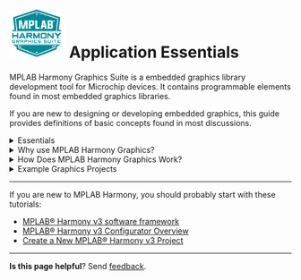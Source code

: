 # ![Microchip Technology](images/mhgs.png) Application Essentials

MPLAB Harmony Graphics Suite is a embedded graphics library development tool for Microchip devices. It contains programmable elements found in most embedded graphics libraries.

If you are new to designing or developing embedded graphics, this guide provides definitions of basic concepts found in most discussions.

<details><summary>Essentials</summary>
<p>

* **Pixel**: A pixel is a physical point in a raster image, or the smallest addressable element in an all-points addressable display device. The number of Pixels Per Inch (PPI) is a metric for how finely the image is displayed.

![Microchip Technology](images/gfx_ovr%20Pixels%20Per%20Inch.png)

* **Primitive**: A primitive is a basic building block for drawing to the screen: e.g. point, line, arc, circle, bar. 
* **Widget**: A widget is a graphical object that is used to convey information or provide user input to the system. Widgets are created by assembling multiple primitives. Examples of widgets in MPLAB Harmony Graphics Suite are: 

![Microchip Technology](images/gfx_ovr%20example%20widgets.png)

* **Font**: A set of type or characters of one style, weight and size for a given typeface, for example:

    ![Microchip Technology](images/gfx_ovr%20font%20examples.png)

* **Glyph**: A pixel representation of an individual character in a given typeface.
* **Bit Block Transfer (BLIT)**: A data operation that combines two or more bitmaps using Boolean functions. An example of a BLIT would be adding an animated object (sprite) on top of a background image while ignoring the background (black) pixels in the sprite’s bitmap.
* **Layer**: The objects of a graphics design can be organized into a hierarchy with child objects which inherit properties from a parent object, which can be a child of another parent object higher in the hierarchy. Every design in MPLAB Harmony Graphics Suite has a Layer0. Additional layers can be added in the tree view panel to provide overlapping layers of objects which are all children of parent layers.
* **Sprite**: A small two-dimensional bit map that is added to a larger scene. Typically, sprites are used to simulate movement by quickly erasing a prior drawing and redrawing the sprite in a slightly different position.
* **Display Resolution**: The number of distinct pixels in each dimension that can be displayed. It is usually quoted in width x height in units of pixels.
* **Alpha Blending**: A graphical technique which blends pixels of overlapping widgets together instead of overwriting one with another. Alpha blending ranges from fully transparent to fully visible (blocking all beneath).
* **Color Depth**: The number of bits required to represent the color of a single pixel. It is expressed as bits per pixel (bpp). Typical bits per pixel are 8, 16, 24, and 32.
* **Color Model, RGB**: The RGB Color Model is an additive color model in which red, green, and blue light are added together in various ways to reproduce a broad array of colors. Colors are expressed as a triplet (RGB) (Source: Wikipedia). Examples of color models are:
    * **RGB 565** (16 bpp, Red: 5 bits, Green: 6 bits, Blue: 5 bits)
    * **RGBA 8888** (32 bpp, Red: 8 bits, Green 8 bits, Blue: 8 bits, Alpha: 8 Bits)
* **Graphics Controller**: The peripheral of a processor or separate device responsible for driving the pixel data to the display.
* **Frame Buffer**: The block of memory that stores the pixel data to be transferred to the screen. A frame buffer can be thought of as a copy of the display’s pixel values.
* **Graphics Processor**: Dedicated hardware within a microcontroller designed to accelerate updating the frame buffer for primitives such as lines and rectangles and for bit block transfers.

## Why Graphics?
A brief discussion of the growth and importance of graphics in modern embedded systems.
### Description
The arrival of smartphones that incorporate feature-rich graphics and easy-to-use touch interfaces has changed user expectations for all types of products, from coffee makers to industrial control panels. Users now expect intuitive, touch-enabled user interfaces with rich colors and crisp designs in the simplest of products. Simple gestures like swipes and pinching are all part of the touch interactivity experience. When compared to designs of a decade ago, modern embedded graphics are significantly more sophisticated.

When adding graphics to modern designs, a full-color display with touch capabilities has become a necessity. Every Graphical User Interface (GUI) involves three elements: images, text and geometric shapes. The use of fonts allows customization of text. Image formats such as JPEG or PNG may be used in lieu of raw uncompressed images, depending on the demands of the application. Graphics libraries with the capability to draw simple geometric shapes like circles and rectangles allow you to trade processing cycles for storage and memory space.

Modern graphics libraries use parameterized data structures called widgets to manage the three essential graphic elements. Widgets may also be used to create interactive touch elements such as buttons, slider bars or list wheels. Widgets are grouped into screens. Whether widgets are drawn in front or behind (the z-order) within the screen must be managed as well. One goal of any well-designed and organized GUI is to minimize pixel redraws that can occur when objects overlap.

To build screens using widgets, a What-You-See-Is-What-You-Get (WYSIWIG) design tool is essential. The GUI design tool should provide a pixel-exact representation of screen objects and provide quick iterations of object edits. There are many components that a good GUI design should have.

* **Language** – The GUI should support the user’s preferred language.
* **Graphics** – The GUI should be simple, comprehensive and easy-to-understand with a a modern, fresh look.
* **Motion** – Motion should be used to provide additional information, in addition to entertainment, to the user. 
* **information** to the user?
* **Information Design** – Information that the GUI is communicating should be easy to understand and use.
* **Interface Design** – The user should be able to successfully navigate and manipulate the interface to accomplish useful tasks.
* **Interaction Design** – The underlying firmware or software’s reaction to user inputs should not impede or detract from the user experience.
* **Programming** – The GUI should be robust and error free.

Several trends in today’s user interface designs can help keep a GUI design modern and fresh looking.

* **Seamless Interface** – This trend minimizes screen transitions by bringing up needed content without changing the application’s display or using many redraws. This is achieved by using double buffering, layers and mask colors.
* **Typography** – Large headlines in combination with smooth animation provides an eye-catching design without using unnecessary content. This is achieved with flexible font management tools that minimize the memory footprint of fonts and strings.
* **Gradient Transitions** – Smooth transitions from one gradient background to another signifying a specific action provides a very engaging user experience. Our gradient widget enables easy implementation of this trend.
* **Custom Illustrations** – High-quality illustrations or graphics in unique styles keeps the user coming back for more. Flexible support for images in multiple formats, as well as image compression, are needed to execute this capability.
* **Video** – Videos in a format that complements the look and feel of the GUI add interest and can quickly communicate complex ideas to the user.
* **Strong Focus on the User Experience (UX) - Combine ease of use with a clean and convenient user interface. Don’t trade effectiveness for beauty. Design iterations need to be made quickly and easily. User feedback should be easily be added to any design.
* **Interaction** – Each interactive element in the design should provide immediate and smooth feedback to the user. Event Management tools support the design of effective user interface.
* **Soothing Colors** – Give preference to a GUI palette with a calm pastel colors and avoid bright colors. Flexible color schemes should be able to be customized for a desired look and feel.

</p>
</details>

<details><summary>Why use MPLAB Harmony Graphics?</summary>
<p>

This section discusses the benefits of using the MPLAB Harmony Graphics Suite for embedded graphics development.
### Description
Here are the key reasons to use MPLAB Harmony Graphics Suite:
* It’s Good
* It’s Fast
* It’s Free
### It's Good
MPLAB Harmony Graphics Suite is tightly integrated with MPLAB X Integrated Development Environment to provide an enhanced, interactive development environment.
### Description
The GUI Editor provides an exact representation of the graphical design, eliminating the Tweak/Generate/Build/Load/Run iterative cycle needed when the physical display was the only way to see the design. It has the best multi-language font and string support of any available graphics suite.  In today’s worldwide market, it is essential that adding localization features be straightforward and quick. Strings are stored as an array of pointers to a glyph lookup table rather than an array of glyphs. This greatly reduces the cost of multi-language support using non-ASCII encoded fonts, such as Chinese and other languages with non-Roman alphabets.

A full set of internal tools is provided to manage all the assets needed to build a GUI, including fonts, strings and images. Images can be imported into the application in one format and stored in an alternate format. Images can be compressed to trade off smaller memory footprint for more image processing.

The memory footprint of all assets can be optimized using the Memory Configuration tool. This tool enables image compression or format translation to the image assets that use up the most memory. The Heap Estimator tool estimates heap usage for all widgets and image decoders used the application, minimizing wasted memory from a heap allocation.
Support for multiple graphic layers and double buffering is built into the tool suite and can be enabled using a few mouse clicks. Animation using sprites is easily accomplished using double buffering. Video is also supported. Support for both on-chip and off-chip display drivers is provided.

The Display Manager supports color encoding schemes from 8 bits per pixel using an 8-bit global Lookup Table (LUT) to 32 bits per pixel (32-bit RGBA blending). Using the global LUT replaces every pixel color value in frame buffers and images with just one byte that addresses a location in the global palette LUT. The Global Palette tool optimizes LUT values based on the images and color schemes used in the design to minimize posterization. Using the global palette LUT allows for double buffering on small memory devices, greatly improving graphics performance.

Multiple widget color schemes are supported, allowing easy and low-overhead customization of the interface’s look.
Managing application events, such as touches or swipes, is critical to building an effective GUI. The Event Manager tool supports events within the graphics stack and between the graphics stack and the application layer. In many cases, especially for events from one graphics widget to another, the Event Manager tool eliminates the need to write any code. In most other cases, an event code template is built by the Event Manager that can be customized to fully implement the required GUI behavior.

MPLAB Harmony Graphics Suite provides a full set of graphical design elements or widgets:


| Widget  | Description | Application Example |
| ------------- | ------------- |------------- |
| Arc  | Graphical object in the shape of an arc  | aria_showcase_reloaded|
| Bar Graph| Graphing widget that uses rectangular bars to show data in categories |aria_showcase_reloaded aria_weather_forecast|
|Button | Rectangular area that captures pressed or released events |aria_benchmark aria_showcase aria_quickstart aria_weather_forecast|
|Check Box|Rectangular area that captures checked and unchecked event states| aria_showcase_reloaded|
|Circle |Graphical object in the shape of a circle||
|Circular Gauge|Graphical object in the form of a circular gauge |aria_showcase_reloaded|
|Circular Slider|Graphical object in the form of a circular slider| aria_showcase_reloaded|
|Draw Surface|Container with a callback from its paint loop; a Draw Surface lets the application make draw calls directly to the Hardware Abstraction Layer (HAL) during LibAria's paint loop| |
|Gradient |Draw window that can be associated with a gradient color scheme, allowing for color variation in the window|aria_showcase (background)|
|Group Box| Container widget with a border and a text title ||
|Image| Displays an image | aria_benchmark aria_showcase aria_quickstart  aria_weather_forecast|
|Image Plus| Displays and controls image attributes; this widget can be set to accept two-finger touch input||
|Image Sequence| Controls display sequencing of an image|aria_showcase|
|Key Pad |Displays rows and columns of buttons; this widget has a key click event that can be customized |aria_showcase|
|Label | Displays text to be used as a label |aria_benchmark aria_showcase aria_quickstart aria_weather_forecast|
|Line| Displays a line between two points | |
|Line Graph|Displays a line graph using points and lines |aria_showcase_reloaded aria_weather_forecast|
|List Wheel|Allows multiple radial selections that were usually touch-based selections and browsing |aria_showcase|
|List| Container to display a list of other widgets||
|Panel| Container that is a simpler alternative to Draw Surface, as it does not have the Draw Surface callback feature.|aria_benchmark aria_showcase|
|Pie Chart| Graphing widget that shows data entries as sectors in a circle |aria_showcase_reloaded|
|Progress Bar| Displays progress horizontally or vertically||
|Radial Menu| Carousel of image widgets that rotates in an elliptical track simulating three-dimensional rotation||
|Radio Button| Button that displays checked or unchecked states and text |aria_showcase|
|Rectangle|Displays a rectangle with a filled color||
|Scroll Bar|Displays a vertical or horizontal scroll area||
|Slider |Display a vertical or horizontal slider|aria_showcase|
|Text Field| Displays tracking of touch inputs|aria_showcase|
|Touch Test| A widget that displays tracking of touch inputs.| aria_showcase|
|Window |Container like the Panel but has a customizable title bar||

### It's Fast
MPLAB Harmony Graphics Suite minimizes development time and produces very fast graphics on processors.
### Description
The MPLAB Harmony Graphics Suite produces fast graphics on PIC32 or SAM microcontrollers (MCUs), minimizing the processor resources and processing bandwidth that is dedicated to graphics. Our lineup of application examples and quick-start guides further enables this increase in graphics speed. These resources walk you step by step through the methods to get basic elements of graphics—image, text and widgets—up on an embedded display in a minimal amount of time.
Unlike third-party graphics tools, MHGS is deeply integrated and tightly coupled with the existing MPLAB development ecosystem. With third-party tools, each step in the graphics development process happens outside of the development environment and the code must be assembled manually, as illustrated in the graphic below:

![Microchip Technology](images/GFX_OVR%20%203rd%20Party%20Design%20Flow.png)

The development of a GUI is a highly iterative process, requiring many loops through the process, as shown above, before converging into the final GUI design. This process takes more time and is more prone to user errors because of the manual assembly of all the code developed by the tools outside of the main toolset. The faster the loop time of each iteration is, the faster the final design will be.
Because all MPLAB Harmony Graphics Suite tools are tightly integrated into the MPLAB development ecosystem, the only place that manual software changes happen is in the application code of the project. Everything else is automated, thus reducing the risk of user error.

![Microchip Technology](images/GFX_OVR%20Harmony%20Design%20Flow.png)

The graphics library is optimized to utilize MPLAB Harmony Graphics Suite’s capabilities. It’s not a one-design-fits-all-processors library; it is focused solely on PIC32 or SAM devices. This library can take full advantage of PIC32 or SAM device features, such as the 2D Graphics Processing Unit (2D GPU) and built-in display controller, when these features are available in the target processor.

The available graphics application examples provide optimized graphic designs that wring the maximum graphics performance out of each target processor. The Advanced Topics section in the documentation discusses additional performance-enhancing techniques, such as “Draw Pipeline Options” and “Improving Touch Performance with Phantom Buttons.”

### It's Free
MPLAB Harmony Graphics Suite is free to design with and use with our 32-bit microcontrollers.

### Description
There are no upfront costs and MPLAB Harmony Graphics Suite is royalty-free for use with all PIC32 and SAM MCUs. Full source code is available in each release of MPLAB Harmony and there are no restrictions on user customization of this source code. Finally, it works with the free version of the MPLAB XC32 Compiler so no additional investment in compiler upgrades is needed.

</p>
</details>

<details><summary>How Does MPLAB Harmony Graphics Work?</summary>
<p>

Here is a brief description of how MPLAB Harmony Graphics Suite works.

### Description

MPLAB Harmony Graphics Suite (MHGS) can be broken down into two parts: the development architecture and the application code architecture.

![Microchip Technology](images/GFX_OVR%20PIC32%20Graphics%20Architecture.png)

During graphics development, MHGS is launched from MPLAB Harmony Configurator (MHC). MHC supports the basic setup of the application’s code, including system clock setup, selection and configuration of drivers and display setup. MHGS supports the design of the application’s graphics, including font, string, and image management. The setup of color schemes and widgets is also supported by MHGS.

To design a GUI, use the drag-and-drop interface in the GUI Editor and MHGS configures all the code needed to initialize, configure, and manage a context. Then MHC can generate the code.

MHGC tools include:
* **GUI editor** – Enables drag-and-drop capability to visualize the design, select the drawing priority and establish parent/child relationships so that objects or widgets can be grouped as desired
* **Tree Manager** – Enables the user to select the drawing priority and establish parent / child relationships so that objects (widgets) can be grouped as desired
* **Event Manager** – Enables customizing of touch and logical events and interaction with graphical attributes
* **String and Font Managers** – Used to input strings in multiple languages for potential reuse and optimization of fonts and memory requirements
* **Image Manager** - Enables palette, compression, format changes and editing of images without external tools
* **Resource Manager** – Tabulated totals of memory usage for images, fonts and other elements used within the graphics design that can be used to optimize a specific design to fit within a given device’s Flash memory

![Microchip Technology](images/GFX_OVR%20App%20Code%20Architecture.png)

**Graphics Library** – This library provides the capability for interface generation, management, and interaction. It provides the building blocks for constructing a user interface in the form of widgets or user interface elements. These consist of things like buttons, checkboxes, images, etc. This library also handles user interaction events for things like touch actions.

**Graphics Utilities Library** – This library is primarily responsible for managing and decoding assets such as images, fonts and strings. It provides the means for interacting with asset data, complex data decoding, data decompression and string asset look up. It also abstractly handles accessing external memory sources during asset decoding.

**Hardware Abstraction Layer (HAL)** – The HAL provides a standard software interface between the graphics libary and graphics hardware, like display drivers and Graphics Processing Unit (GPU). The HAL supports graphics buffer management, the graphics render pipeline and graphics primitive algorithms.

![Microchip Technology](images/GFX_OVR%20Aria%20Lib%20vs%203rd%20Party%20for%20HAL.png)

The HAL supports a seamless integration of a GPU via a standardized application interface that can switch between using a GPU for a hardware implementation of graphics primitives and a software implementation of the same primitives.

**Third Party Graphics Library** (Future Upgrade) – The third-party library can be used with the Harmony framework to perform the graphics operations if desired by the user. The third-party library has access to the Hardware Abstraction Layer (HAL), which has been configured to supply the frame buffer to be filled in by the third-party graphics library.
Touch Driver – Supports capacitive or resistive touch interface on the display.

**Graphics Controller Driver** – This software talks directly to hardware. Multiple drivers for internal, external and no-controller options are available. These can be customized with the Display Manager interface. No other software in the stack should have hardware access.

**Graphics Accelerator Driver**- This software interfaces with graphics accelerator hardware, when it is available.

</p>
</details>

<details><summary>Example Graphics Projects</summary>
<p>

Example projects showing MPLAB Harmony Graphics Suite in action.
### Description
The aria_dashboard application presents an automotive dashboard example demonstrating the use of high-resolution graphics. It is the first MPU running MPLAB Harmony Graphics Suite.

![Microchip Technology](images/wiki_aria_dashboard.png)

The aria_showcase Demonstration application provides a subset of capabilities offered by the Aria User Interface Library using Low-Cost Controllerless (LCC).

![Microchip Technology](images/wiki_aria_showcase.png)

The aria_showcase_reloaded Demonstration application showcases the ready-to-use circular and graphing widgets that are available within MHGS: arc, circular slider, circular gauge, pie chart, bar graph and line graph. 

![Microchip Technology](images/GFX_OVR%20aria_showcase_reloaded%20screen.png)

The aria_quickstart Demonstration provides a touch-enabled starting point for Aria graphics development.

![Microchip Technology](images/GFX_OVR%20aria_quickstart%20screen.png)

The aria_weather_forecast Demonstration provides a practical single-layered, single-buffered application using the Aria User Interface Library.

![Microchip Technology](images/GFX_OVR%20aria_weather_forecast%20screen.png)

</p>
</details>

***

If you are new to MPLAB Harmony, you should probably start with these tutorials:

* [MPLAB® Harmony v3 software framework](https://microchipdeveloper.com/harmony3:start) 
* [MPLAB® Harmony v3 Configurator Overview](https://microchipdeveloper.com/harmony3:mhc-overview)
* [Create a New MPLAB® Harmony v3 Project](https://microchipdeveloper.com/harmony3:new-proj)

***

**Is this page helpful**? Send [feedback](https://github.com/Microchip-MPLAB-Harmony/gfx/issues).